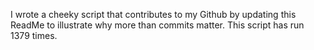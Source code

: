 I wrote a cheeky script that contributes to my Github by updating this ReadMe to illustrate why more than commits matter. This script has run 1379 times.